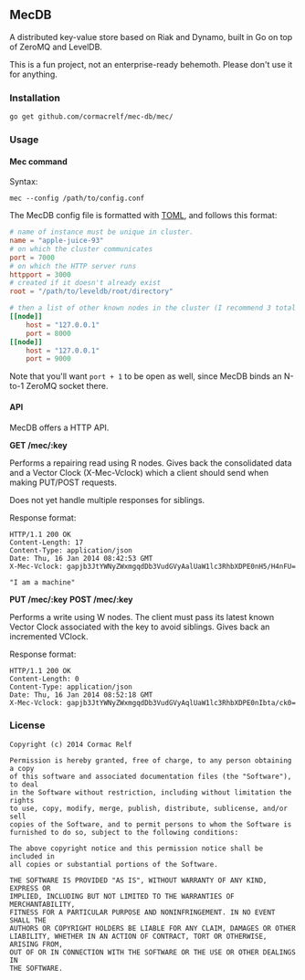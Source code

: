MecDB
-----

A distributed key-value store based on Riak and Dynamo, built in Go on top of ZeroMQ and LevelDB.

This is a fun project, not an enterprise-ready behemoth. Please don't use it for anything. 

### Installation

```
go get github.com/cormacrelf/mec-db/mec/
```

### Usage

#### Mec command

Syntax:

```
mec --config /path/to/config.conf
```

The MecDB config file is formatted with [TOML](https://github.com/mojombo/toml), and follows this format:

```toml
# name of instance must be unique in cluster.
name = "apple-juice-93"
# on which the cluster communicates
port = 7000
# on which the HTTP server runs
httpport = 3000
# created if it doesn't already exist
root = "/path/to/leveldb/root/directory"

# then a list of other known nodes in the cluster (I recommend 3 total at this stage)
[[node]]
    host = "127.0.0.1"  
    port = 8000
[[node]]
    host = "127.0.0.1"
    port = 9000
```

Note that you'll want `port + 1` to be open as well, since MecDB binds an N-to-1 ZeroMQ socket there.

#### API

MecDB offers a HTTP API.

**GET /mec/:key**

Performs a repairing read using R nodes. Gives back the consolidated data and a Vector Clock (X-Mec-Vclock) which a client should send when making PUT/POST requests.

Does not yet handle multiple responses for siblings.

Response format:

```
HTTP/1.1 200 OK
Content-Length: 17
Content-Type: application/json
Date: Thu, 16 Jan 2014 08:42:53 GMT
X-Mec-Vclock: gapjb3JtYWNyZWxmgqdDb3VudGVyAalUaW1lc3RhbXDPE0nH5/H4nFU=

"I am a machine"
```

**PUT /mec/:key**
**POST /mec/:key**

Performs a write using W nodes. The client must pass its latest known Vector Clock associated with the key to avoid siblings. Gives back an incremented VClock.

Response format:

```
HTTP/1.1 200 OK
Content-Length: 0
Content-Type: application/json
Date: Thu, 16 Jan 2014 08:52:18 GMT
X-Mec-Vclock: gapjb3JtYWNyZWxmgqdDb3VudGVyAqlUaW1lc3RhbXDPE0nIbta/ck0=

```

### License

```
Copyright (c) 2014 Cormac Relf

Permission is hereby granted, free of charge, to any person obtaining a copy
of this software and associated documentation files (the "Software"), to deal
in the Software without restriction, including without limitation the rights
to use, copy, modify, merge, publish, distribute, sublicense, and/or sell
copies of the Software, and to permit persons to whom the Software is
furnished to do so, subject to the following conditions:

The above copyright notice and this permission notice shall be included in
all copies or substantial portions of the Software.

THE SOFTWARE IS PROVIDED "AS IS", WITHOUT WARRANTY OF ANY KIND, EXPRESS OR
IMPLIED, INCLUDING BUT NOT LIMITED TO THE WARRANTIES OF MERCHANTABILITY,
FITNESS FOR A PARTICULAR PURPOSE AND NONINFRINGEMENT. IN NO EVENT SHALL THE
AUTHORS OR COPYRIGHT HOLDERS BE LIABLE FOR ANY CLAIM, DAMAGES OR OTHER
LIABILITY, WHETHER IN AN ACTION OF CONTRACT, TORT OR OTHERWISE, ARISING FROM,
OUT OF OR IN CONNECTION WITH THE SOFTWARE OR THE USE OR OTHER DEALINGS IN
THE SOFTWARE.
```

